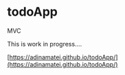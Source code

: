 # todoApp
MVC


This is work in progress....

[https://adinamatei.github.io/todoApp/](https://adinamatei.github.io/todoApp/)
